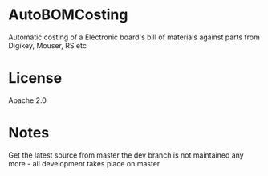# AutoBOMCosting
Automatic costing of a Electronic board's bill of materials against parts from Digikey, Mouser, RS etc

# License
Apache 2.0

# Notes
Get the latest source from master
the dev branch is not maintained any more - all development takes place on master
